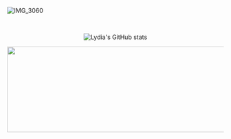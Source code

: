![IMG_3060](https://github.com/lydiacho/lydiacho/assets/81505421/34c9b462-98f3-43f3-a7fb-92fc2bd0737a)

<br/>

<div align="center" valign="center">

![Lydia's GitHub stats](https://github-readme-stats.vercel.app/api?username=lydiacho&theme=buefy)


<a href="https://github.com/devxb/gitanimals">
  <img
    src="https://render.gitanimals.org/lines/lydiacho?pet-id=616521293205454757"
    width="600"
    height="200"
  />
</a>
</div>
